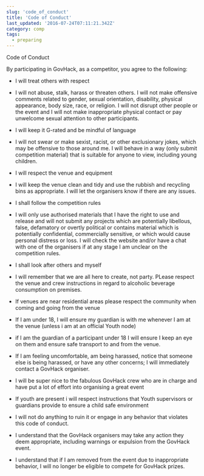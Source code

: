 ```yaml
---
slug: 'code_of_conduct'
title: 'Code of Conduct'
last_updated: '2016-07-24T07:11:21.342Z'
category: comp
tags:
  - preparing
---
```


Code of Conduct

By participating in GovHack, as a competitor, you agree to the following:

* I will treat others with respect

* I will not abuse, stalk, harass or threaten others. I will not make offensive comments related to gender, sexual orientation, disability, physical appearance, body size, race, or religion. I will not disrupt other people or the event and I will not make inappropriate physical contact or pay unwelcome sexual attention to other participants.

* I will keep it G-rated and be mindful of language

* I will not swear or make sexist, racist, or other exclusionary jokes, which may be offensive to those around me. I will behave in a way (only submit competition material) that is suitable for anyone to view, including young children.

* I will respect the venue and equipment

* I will keep the venue clean and tidy and use the rubbish and recycling bins as appropriate. I will let the organisers know if there are any issues.

* I shall follow the competition rules

* I will only use authorised materials that I have the right to use and release and will not submit any projects which are potentially libellous, false, defamatory or overtly political or contains material which is potentially confidential, commercially sensitive, or which would cause personal distress or loss. I will check the website and/or have a chat with one of the organisers if at any stage I am unclear on the competition rules.

* I shall look after others and myself

* I will remember that we are all here to create, not party.  PLease respect the venue and crew instructions in regard to alcoholic beverage consumption on premises.  

* If venues are near residential areas please respect the community when  coming and going from the venue

* If I am under 18, I will ensure my guardian is with me whenever I am at the venue (unless i am at an official Youth node)

* if I am the guardian of a participant under 18 I will ensure I keep an eye on them and ensure safe transport to and from the venue. 

* If I am feeling uncomfortable, am being harassed, notice that someone else is being harassed, or have any other concerns; I will immediately contact a GovHack organiser.

* I will be super nice to  the fabulous GovHack crew who are in charge and have put a lot of effort into organising a great event

* If youth are present i will respect instructions that Youth supervisors or guardians provide to ensure a child safe environment

* I will not do anything to ruin it or engage in any behavior that violates this code of conduct. 

* I understand that the GovHack organisers may take any action they deem appropriate, including warnings or expulsion from the GovHack event. 

* I understand that if I am removed from the event due to inappropriate behavior, I will no longer be eligible to compete for GovHack prizes.



